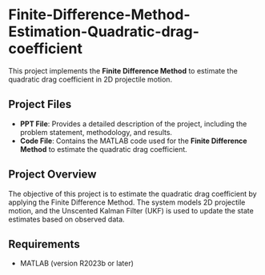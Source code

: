 # Finite-Difference-Method-Estimation-Quadratic-drag-coefficient

This project implements the **Finite Difference Method** to estimate the quadratic drag coefficient in 2D projectile motion.

## Project Files
- **PPT File**: Provides a detailed description of the project, including the problem statement, methodology, and results.
- **Code File**: Contains the MATLAB code used for the **Finite Difference Method** to estimate the quadratic drag coefficient.

## Project Overview
The objective of this project is to estimate the quadratic drag coefficient by applying the Finite Difference Method. The system models 2D projectile motion, and the Unscented Kalman Filter (UKF) is used to update the state estimates based on observed data.

## Requirements
- MATLAB (version R2023b or later)

